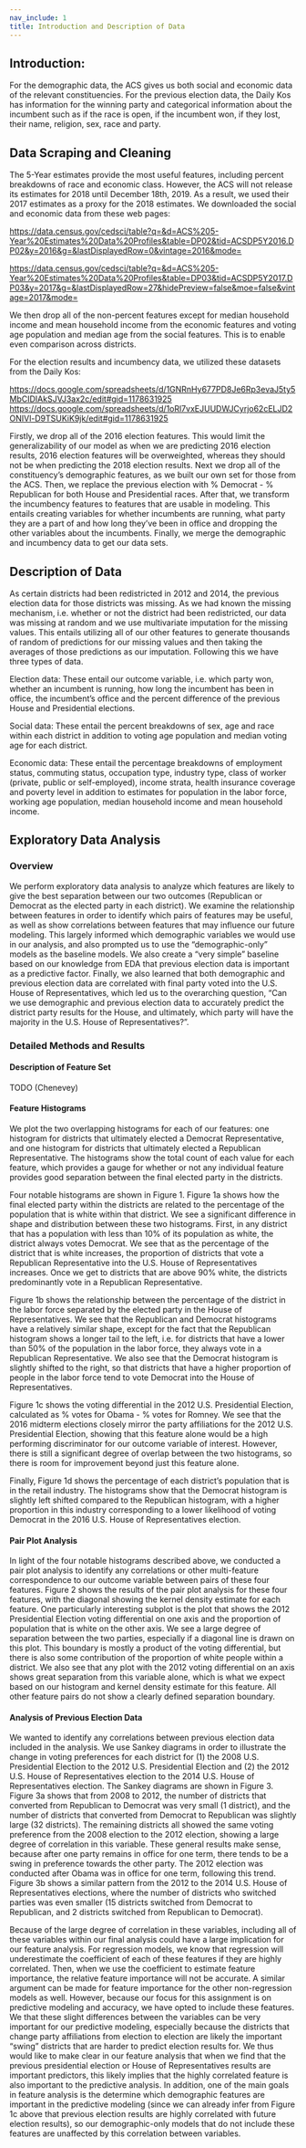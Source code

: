 ```yaml
---
nav_include: 1
title: Introduction and Description of Data
---
```


## Introduction:

For the demographic data, the ACS gives us both social and economic data of the relevant constituencies. For the previous election data, the Daily Kos has information for the winning party and categorical information about the incumbent such as if the race is open, if the incumbent won, if they lost, their name, religion, sex, race and party. 

## Data Scraping and Cleaning

The 5-Year estimates provide the most useful features, including percent breakdowns of race and economic class. However, the ACS will not release its estimates for 2018 until December 18th, 2019. As a result, we used their 2017 estimates as a proxy for the 2018 estimates. We downloaded the social and economic data from these web pages:

https://data.census.gov/cedsci/table?q=&d=ACS%205-Year%20Estimates%20Data%20Profiles&table=DP02&tid=ACSDP5Y2016.DP02&y=2016&g=&lastDisplayedRow=0&vintage=2016&mode=

https://data.census.gov/cedsci/table?q=&d=ACS%205-Year%20Estimates%20Data%20Profiles&table=DP03&tid=ACSDP5Y2017.DP03&y=2017&g=&lastDisplayedRow=27&hidePreview=false&moe=false&vintage=2017&mode=


We then drop all of the non-percent features except for median household income and mean household income from the economic features and voting age population and median age from the social features. This is to enable even comparison across districts. 

For the election results and incumbency data, we utilized these datasets from the Daily Kos:

https://docs.google.com/spreadsheets/d/1GNRnHy677PD8Je6Rp3evaJ5ty5MbCIDIAkSJVJ3ax2c/edit#gid=1178631925
https://docs.google.com/spreadsheets/d/1oRl7vxEJUUDWJCyrjo62cELJD2ONIVl-D9TSUKiK9jk/edit#gid=1178631925

Firstly, we drop all of the 2016 election features. This would limit the generalizability of our model as when we are predicting 2016 election results, 2016 election features will be overweighted, whereas they should not be when predicting the 2018 election results. Next we drop all of the constituency’s demographic features, as we built our own set for those from the ACS. Then, we replace the previous election with % Democrat - % Republican for both House and Presidential races. After that, we transform the incumbency features to features that are usable in modeling. This entails creating variables for whether incumbents are running, what party they are a part of and how long they’ve been in office and dropping the other variables about the incumbents. Finally, we merge the demographic and incumbency data to get our data sets. 

## Description of Data
 
As certain districts had been redistricted in 2012 and 2014, the previous election data for those districts was missing. As we had known the missing mechanism, i.e. whether or not the district had been redistricted, our data was missing at random and we use multivariate imputation for the missing values. This entails utilizing all of our other features to generate thousands of random of predictions for our missing values and then taking the averages of those predictions as our imputation. Following this we have three types of data.
	
Election data: These entail our outcome variable, i.e. which party won, whether an incumbent is running, how long the incumbent has been in office, the incumbent’s office and the percent difference of the previous House and Presidential elections. 

Social data: These entail the percent breakdowns of sex, age and race within each district in addition to voting age population and median voting age for each district. 

Economic data: These entail the percentage breakdowns of employment status, commuting status, occupation type, industry type, class of worker (private, public or self-employed), income strata, health insurance coverage and poverty level in addition to estimates for population in the labor force, working age population, median household income and mean household income. 

## Exploratory Data Analysis
 
### Overview
 
We perform exploratory data analysis to analyze which features are likely to give the best separation between our two outcomes (Republican or Democrat as the elected party in each district). We examine the relationship between features in order to identify which pairs of features may be useful, as well as show correlations between features that may influence our future modeling. This largely informed which demographic variables we would use in our analysis, and also prompted us to use the “demographic-only” models as the baseline models. We also create a “very simple” baseline based on our knowledge from EDA that previous election data is important as a predictive factor. Finally, we also learned that both demographic and previous election data are correlated with final party voted into the U.S. House of Representatives, which led us to the overarching question, “Can we use demographic and previous election data to accurately predict the district party results for the House, and ultimately, which party will have the majority in the U.S. House of Representatives?”.
 
### Detailed Methods and Results
 
#### Description of Feature Set
 
TODO (Chenevey)
 
#### Feature Histograms
 
We plot the two overlapping histograms for each of our features: one histogram for districts that ultimately elected a Democrat Representative, and one histogram for districts that ultimately elected a Republican Representative. The histograms show the total count of each value for each feature, which provides a gauge for whether or not any individual feature provides good separation between the final elected party in the districts.
 
Four notable histograms are shown in Figure 1. Figure 1a shows how the final elected party within the districts are related to the percentage of the population that is white within that district. We see a significant difference in shape and distribution between these two histograms. First, in any district that has a population with less than 10% of its population as white, the district always votes Democrat. We see that as the percentage of the district that is white increases, the proportion of districts that vote a Republican Representative into the U.S. House of Representatives increases. Once we get to districts that are above 90% white, the districts predominantly vote in a Republican Representative.
 
Figure 1b shows the relationship between the percentage of the district in the labor force separated by the elected party in the House of Representatives. We see that the Republican and Democrat histograms have a relatively similar shape, except for the fact that the Republican histogram shows a longer tail to the left, i.e. for districts that have a lower than 50% of the population in the labor force, they always vote in a Republican Representative. We also see that the Democrat histogram is slightly shifted to the right, so that districts that have a higher proportion of people in the labor force tend to vote Democrat into the House of Representatives.
 
Figure 1c shows the voting differential in the 2012 U.S. Presidential Election, calculated as % votes for Obama - % votes for Romney. We see that the 2016 midterm elections closely mirror the party affiliations for the 2012 U.S. Presidential Election, showing that this feature alone would be a high performing discriminator for our outcome variable of interest. However, there is still a significant degree of overlap between the two histograms, so there is room for improvement beyond just this feature alone.
 
Finally, Figure 1d shows the percentage of each district’s population that is in the retail industry. The histograms show that the Democrat histogram is slightly left shifted compared to the Republican histogram, with a higher proportion in this industry corresponding to a lower likelihood of voting Democrat in the 2016 U.S. House of Representatives election.
 
#### Pair Plot Analysis
 
In light of the four notable histograms described above, we conducted a pair plot analysis to identify any correlations or other multi-feature correspondence to our outcome variable between pairs of these four features. Figure 2 shows the results of the pair plot analysis for these four features, with the diagonal showing the kernel density estimate for each feature. One particularly interesting subplot is the plot that shows the 2012 Presidential Election voting differential on one axis and the proportion of population that is white on the other axis. We see a large degree of separation between the two parties, especially if a diagonal line is drawn on this plot. This boundary is mostly a product of the voting differential, but there is also some contribution of the proportion of white people within a district. We also see that any plot with the 2012 voting differential on an axis shows great separation from this variable alone, which is what we expect based on our histogram and kernel density estimate for this feature. All other feature pairs do not show a clearly defined separation boundary.
 
#### Analysis of Previous Election Data
 
We wanted to identify any correlations between previous election data included in the analysis. We use Sankey diagrams in order to illustrate the change in voting preferences for each district for (1) the 2008 U.S. Presidential Election to the 2012 U.S. Presidential Election and (2) the 2012 U.S. House of Representatives election to the 2014 U.S. House of Representatives election. The Sankey diagrams are shown in Figure 3. Figure 3a shows that from 2008 to 2012, the number of districts that converted from Republican to Democrat was very small (1 district), and the number of districts that converted from Democrat to Republican was slightly large (32 districts). The remaining districts all showed the same voting preference from the 2008 election to the 2012 election, showing a large degree of correlation in this variable. These general results make sense, because after one party remains in office for one term, there tends to be a swing in preference towards the other party. The 2012 election was conducted after Obama was in office for one term, following this trend. Figure 3b shows a similar pattern from the 2012 to the 2014 U.S. House of Representatives elections, where the number of districts who switched parties was even smaller (15 districts switched from Democrat to Republican, and 2 districts switched from Republican to Democrat).
 
Because of the large degree of correlation in these variables, including all of these variables within our final analysis could have a large implication for our feature analysis. For regression models, we know that regression will underestimate the coefficient of each of these features if they are highly correlated. Then, when we use the coefficient to estimate feature importance, the relative feature importance will not be accurate. A similar argument can be made for feature importance for the other non-regression models as well. However, because our focus for this assignment is on predictive modeling and accuracy, we have opted to include these features. We that these slight differences between the variables can be very important for our predictive modeling, especially because the districts that change party affiliations from election to election are likely the important “swing” districts that are harder to predict election results for. We thus would like to make clear in our feature analysis that when we find that the previous presidential election or House of Representatives results are important predictors, this likely implies that the highly correlated feature is also important to the predictive analysis. In addition, one of the main goals in feature analysis is the determine which demographic features are important in the predictive modeling (since we can already infer from Figure 1c above that previous election results are highly correlated with future election results), so our demographic-only models that do not include these features are unaffected by this correlation between variables.
